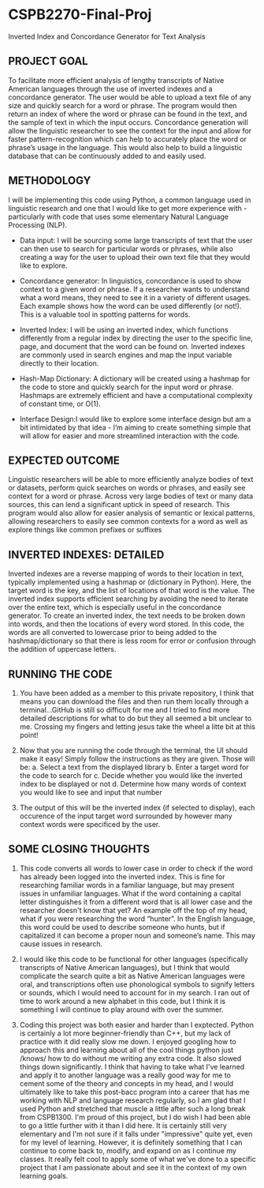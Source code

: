 # CSPB2270-Final-Proj
Inverted Index and Concordance Generator for Text Analysis

PROJECT GOAL
------------
To facilitate more efficient analysis of lengthy transcripts of Native American languages through the use of inverted indexes 
and a concordance generator. The user would be able to upload a text file of any size and quickly search for a word or phrase. 
The program would then return an index of where the word or phrase can be found in the text, and the sample of text in which the input 
occurs. Concordance generation will allow the linguistic researcher to see the context for the input and allow for faster pattern-recognition 
which can help to accurately place the word or phrase’s usage in the language. This would also help to build a linguistic database that 
can be continuously added to and easily used. 
 

  METHODOLOGY 
  -----------
 I will be implementing this code using Python, a common language used in linguistic research and one that I 
 would like to get more experience with - particularly with code that uses some elementary Natural Language Processing (NLP). 
 
- Data input: I will be sourcing some large transcripts of text that the user can then use to search for particular words or 
    phrases, while also creating a way for the user to upload their own text file that they would like to explore.

- Concordance generator: In linguistics, concordance is used to show context to a given word or phrase. If a researcher 
  wants to understand what a word means, they need to see it in a variety of different usages. Each example shows how the 
   word can be used differently (or not!). This is a valuable tool in spotting patterns for words.
 
- Inverted Index: I will be using an inverted index, which functions differently from a regular index by directing 
  the user to the specific line, page, and document that the word can be found on. Inverted indexes are commonly 
 used in search engines and map the input variable directly to their location.
 
- Hash-Map Dictionary: A dictionary will be created using a hashmap for the code to store and quickly search for 
the input word or phrase. Hashmaps are extremely efficient and have a computational complexity of constant time, or O(1).

- Interface Design:I would like to explore some interface design but am a bit intimidated by that idea - I’m aiming to 
create something simple that will allow for easier and more streamlined interaction with the code.
 

 EXPECTED OUTCOME 
------------------
Linguistic researchers will be able to more efficiently analyze bodies of text or datasets, perform quick searches on words or phrases, and easily see context for a word or phrase. Across very large bodies of text or many data sources, this can lend a significant uptick in speed of research. This program would also allow for easier analysis of semantic or lexical patterns, allowing researchers to easily see common contexts for a word as well as explore things like common prefixes or suffixes



 INVERTED INDEXES: DETAILED 
-----------------------
Inverted indexes are a reverse mapping of words to their location in text, typically implemented using a hashmap 
or (dictionary in Python). Here, the target word is the key, and the list of locations of that word is the value. The inverted index supports efficient searching by avoiding the need to iterate over the entire text, which is especially useful in the concordance generator.
To create an inverted index, the text needs to be broken down into words, and then the locations of every word stored. In this code, the words are all converted to lowercase prior to being added to the hashmap/dictionary so that there is less room for error or confusion through the addition of uppercase letters.


 RUNNING THE CODE 
 -----------------
1. You have been added as a member to this private repository, I think that means you can download the files and then run them locally through a terminal...GitHub is still so difficult for me and I tried to find more detailed descriptions for what to do but they all seemed a bit unclear to me. Crossing my fingers and letting jesus take the wheel a litte bit at this point!

2. Now that you are running the code through the terminal, the UI should make it easy! Simply follow the instructions as
   they are given. Those will be:
       a. Select a text from the displayed library
       b. Enter a target word for the code to search for
       c. Decide whether you would like the inverted index to be displayed or not
       d. Determine how many words of context you would like to see and input that number
   
4. The output of this will be the inverted index (if selected to display), each occurence of the input target word surrounded by however many context words were specificed by the user.


 SOME CLOSING THOUGHTS 
 --------------------
1. This code converts all words to lower case in order to check if the word has already been logged into the inverted index. This is fine for researching familiar words in a familiar language, but may present issues in unfamiliar languages. What if the word containing a capital letter distinguishes it from a different word that is all lower case and the researcher doesn't know that yet? An example off the top of my head, what if you were researching the word  “hunter”. In the English language, this word could be used to describe someone who hunts, but if capitalized it can become a proper noun and someone’s name. This may cause issues in research.

2. I would like this code to be functional for other languages (specifically transcripts of Native American languages), but I think that would complicate the search quite a bit as Native American languages were oral, and transcriptions often use phonological symbols to signify letters or sounds, which I would need to account for in my search. I ran out of time to work around a new alphabet in this code, but I think it is something I will continue to play around with over the summer.

3. Coding this project was both easier and harder than I exptected. Python is certainly a lot more beginner-friendly than C++, but my lack of practice with it did really slow me down. I enjoyed googling how to approach this and learning about all of the cool things python just /knows/ how to do without me writing any extra code. It also slowed things down significantly. I think that having to take what I've learned and apply it to another language was a really good way for me to cement some of the theory and concepts in my head, and I would ultimately like to take this post-bacc program into a career that has me working with NLP and language research regularly, so I am glad that I used Python and stretched that muscle a little after such a long break from CSPB1300. I'm proud of this project, but I do wish I had been able to go a little further with it than I did here. It is certainly still very elementary and I'm not sure if it falls under "impressive" quite yet, even for my level of learning. However, it is definitely something that I can continue to come back to, modify, and expand on as I continue my classes. It really felt cool to apply some of what we've done to a specific project that I am passionate about and see it in the context of my own learning goals. 













